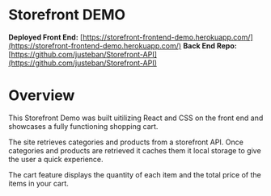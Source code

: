 Storefront DEMO
=================

**Deployed Front End:** [https://storefront-frontend-demo.herokuapp.com/](https://storefront-frontend-demo.herokuapp.com/)
**Back End Repo:** [https://github.com/justeban/Storefront-API](https://github.com/justeban/Storefront-API)

# Overview
This Storefront Demo was built uitilizing React and CSS on the front end and showcases a fully functioning shopping cart.

The site retrieves categories and products from a storefront API. Once categories and products are retrieved it caches them it local storage to give the user a quick experience.

The cart feature displays the quantity of each item and the total price of the items in your cart.
